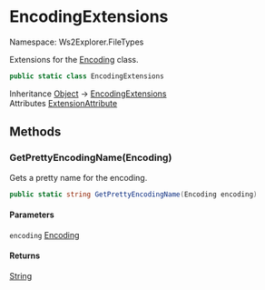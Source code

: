 # EncodingExtensions

Namespace: Ws2Explorer.FileTypes

Extensions for the [Encoding](https://docs.microsoft.com/en-us/dotnet/api/system.text.encoding) class.

```csharp
public static class EncodingExtensions
```

Inheritance [Object](https://docs.microsoft.com/en-us/dotnet/api/system.object) → [EncodingExtensions](./ws2explorer.filetypes.encodingextensions.md)<br>
Attributes [ExtensionAttribute](https://docs.microsoft.com/en-us/dotnet/api/system.runtime.compilerservices.extensionattribute)

## Methods

### **GetPrettyEncodingName(Encoding)**

Gets a pretty name for the encoding.

```csharp
public static string GetPrettyEncodingName(Encoding encoding)
```

#### Parameters

`encoding` [Encoding](https://docs.microsoft.com/en-us/dotnet/api/system.text.encoding)<br>

#### Returns

[String](https://docs.microsoft.com/en-us/dotnet/api/system.string)<br>

